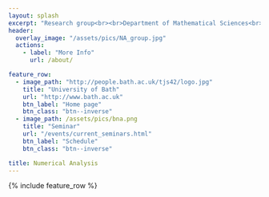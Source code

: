 ```yaml
---
layout: splash
excerpt: "Research group<br><br>Department of Mathematical Sciences<br>University of Bath<br><br><br>"
header:
  overlay_image: "/assets/pics/NA_group.jpg"
  actions:
    - label: "More Info"
      url: /about/

feature_row:
  - image_path: "http://people.bath.ac.uk/tjs42/logo.jpg"
    title: "University of Bath"
    url: "http://www.bath.ac.uk"
    btn_label: "Home page"
    btn_class: "btn--inverse"
  - image_path: /assets/pics/bna.png
    title: "Seminar"
    url: "/events/current_seminars.html"
    btn_label: "Schedule"
    btn_class: "btn--inverse"

title: Numerical Analysis
---
```


{% include feature_row %} 